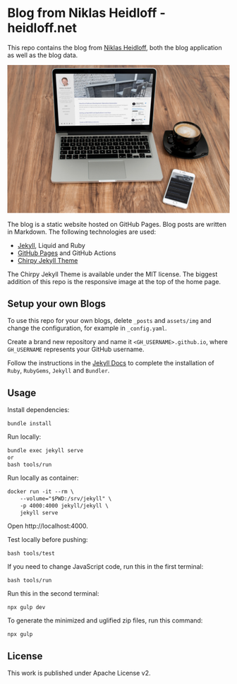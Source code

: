 # Blog from Niklas Heidloff - heidloff.net

This repo contains the blog from [Niklas Heidloff](https://heidloff.net), both the blog application as well as the blog data.

<kbd><img src="assets/img/2023/01/IMG_2075.JPG" /></kbd>

The blog is a static website hosted on GitHub Pages. Blog posts are written in Markdown. The following technologies are used:

* [Jekyll](https://jekyllrb.com/), Liquid and Ruby
* [GitHub Pages](https://pages.github.com/) and GitHub Actions
* [Chirpy Jekyll Theme](https://github.com/cotes2020/jekyll-theme-chirpy)

The Chirpy Jekyll Theme is available under the MIT license. The biggest addition of this repo is the responsive image at the top of the home page.


## Setup your own Blogs

To use this repo for your own blogs, delete `_posts` and `assets/img` and change the configuration, for example in `_config.yaml`. 

Create a brand new repository and name it `<GH_USERNAME>.github.io`, where `GH_USERNAME` represents your GitHub username.

Follow the instructions in the [Jekyll Docs](https://jekyllrb.com/docs/installation/) to complete the installation of `Ruby`, `RubyGems`, `Jekyll` and `Bundler`.


## Usage

Install dependencies:

```
bundle install
```

Run locally:

```
bundle exec jekyll serve
or
bash tools/run
```

Run locally as container:

```
docker run -it --rm \
    --volume="$PWD:/srv/jekyll" \
    -p 4000:4000 jekyll/jekyll \
    jekyll serve
```

Open http://localhost:4000.

Test locally before pushing:

```
bash tools/test
```

If you need to change JavaScript code, run this in the first terminal:

```
bash tools/run
```

Run this in the second terminal:

```
npx gulp dev
```

To generate the minimized and uglified zip files, run this command:

```
npx gulp 
```


## License

This work is published under Apache License v2.

